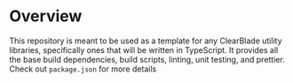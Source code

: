 # Overview

This repository is meant to be used as a template for any ClearBlade utility libraries, specifically ones that will be written in TypeScript. It provides all the base build dependencies, build scripts, linting, unit testing, and prettier. Check out `package.json` for more details
